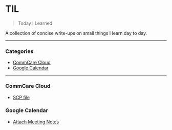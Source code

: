 # TIL

> Today I Learned

A collection of concise write-ups on small things I learn day to day.

---

### Categories

* [CommCare Cloud](#commcare-cloud)
* [Google Calendar](#google-calendar)

---

### CommCare Cloud

- [SCP file](commcare_cloud/scp.md)

### Google Calendar

- [Attach Meeting Notes](gcal/attach_meeting_notes.md)
